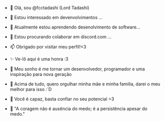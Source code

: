 - 👋 Olá, sou @fcctadashi (Lord Tadashi)
- 👀 Estou interessado em devenvolvimentos ...
- 🌱 Atualmente estou aprendendo desenolvimento de software...
- 💞️ Estou procurando colaborar em discord.com ...
- 📫 Obrigado por visitar meu perfil!<3
- ✨ Ve-lô aqui é uma honra :3
ㅤㅤ


- 🥀 Meu sonho é me tornar um desenvolvedor, programador e uma inspiração para nova geração
- 🍃 Acima de tudo, quero orgulhar minha mãe e minha familia, darei o meu melhor para isso :´D
- 🦉 Você é capaz, basta confiar no seu potencial >3
- 🌹 "A coragem não é ausência do medo; é a persistência apesar do medo."
